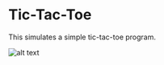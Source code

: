 # Tic-Tac-Toe

This simulates a simple tic-tac-toe program.

![alt text](https://github.com/rputman0/Tic-Tac-Toe/blob/master/tictactoe.PNG "Tic-Tac-Toe")
